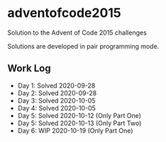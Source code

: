 # adventofcode2015

Solution to the Advent of Code 2015 challenges

Solutions are developed in pair programming mode.

## Work Log

* Day 1: Solved 2020-09-28
* Day 2: Solved 2020-09-28
* Day 3: Solved 2020-10-05
* Day 4: Solved 2020-10-05
* Day 5: Solved 2020-10-12 (Only Part One)
* Day 5: Solved 2020-10-13 (Only Part Two)
* Day 6: WIP    2020-10-19 (Only Part One)
